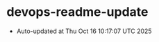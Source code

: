 # devops-readme-update
<!--START_SECTION:activity-->
- Auto-updated at Thu Oct 16 10:17:07 UTC 2025
<!--END_SECTION:activity-->
